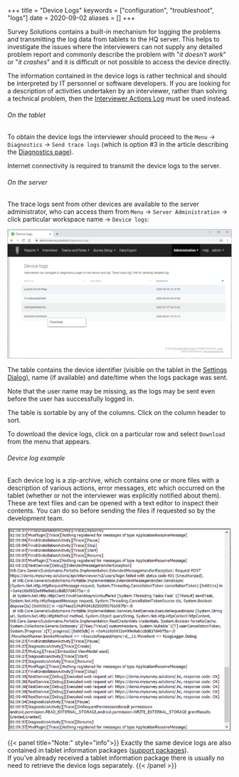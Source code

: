 +++
title = "Device Logs"
keywords = ["configuration", "troubleshoot", "logs"]
date = 2020-09-02
aliases = []
+++

Survey Solutions contains a built-in mechanism for logging the problems and transmitting the log data from tablets to the HQ server. This helps to investigate the issues where the interviewers can not supply any detailed problem report and commonly describe the problem with "*it doesn't work*" or "*it crashes*" and it is difficult or not possible to access the device directly.

The information contained in the device logs is rather technical and should be interpreted by IT personnel or software developers. If you are looking for a description of activities undertaken by an interviewer, rather than solving a technical problem, then the [Interviewer Actions Log](/headquarters/reporting/detailed-action-log/) must be used instead.

###### On the tablet

To obtain the device logs the interviewer should proceed to the `Menu` -> `Diagnostics` -> `Send trace logs` (which is option #3 in the article describing the [Diagnostics page](/interviewer/troubleshooting/interviewer-app-diagnostics/)).

Internet connectivity is required to transmit the device logs to the server.

###### On the server

The trace logs sent from other devices are available to the server administrator, who can access them from `Menu` &#x2192; `Server Administration` &#x2192; click particular workspace name &#x2192; `Device logs`:

<CENTER><IMG src="images/SendLogs2.png" width="800"></CENTER>

The table contains the device identifier (visible on the tablet in the [Settings Dialog](/interviewer/troubleshooting/interviewer-app-settings/)), name (if available) and date/time when the logs package was sent.

Note that the user name may be missing, as the logs may be sent even before the user has successfully logged in.

The table is sortable by any of the columns. Click on the column header to sort.

To download the device logs, click on a particular row and select `Download` from the menu that appears.

###### Device log example

Each device log is a zip-archive, which contains one or more files with a description of various actions, error messages, etc which occurred on the tablet (whether or not the interviewer was explicitly notified about them). These are text files and can be opened with a text editor to inspect their contents. You can do so before sending the files if requested so by the development team.

<CENTER><IMG src="images/DeviceLogs.png" width="500"></CENTER>

{{< panel title="Note:" style="info">}}
  Exactly the same device logs are also contained in tablet information packages ([support packages](/headquarters/config/support-packages/)). <BR> If you've already received a tablet information package there is usually no need to retrieve the device logs separately.
{{< /panel >}}
